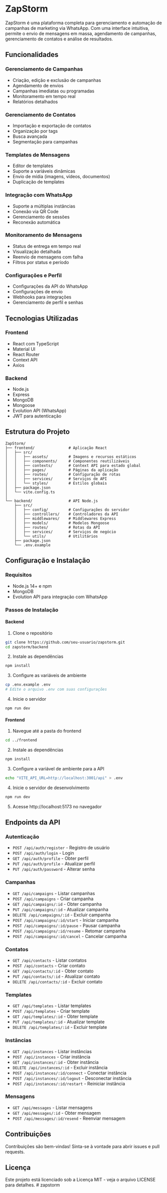 # ZapStorm

ZapStorm é uma plataforma completa para gerenciamento e automação de campanhas de marketing via WhatsApp. Com uma interface intuitiva, permite o envio de mensagens em massa, agendamento de campanhas, gerenciamento de contatos e análise de resultados.

## Funcionalidades

### Gerenciamento de Campanhas
- Criação, edição e exclusão de campanhas
- Agendamento de envios
- Campanhas imediatas ou programadas
- Monitoramento em tempo real
- Relatórios detalhados

### Gerenciamento de Contatos
- Importação e exportação de contatos
- Organização por tags
- Busca avançada
- Segmentação para campanhas

### Templates de Mensagens
- Editor de templates
- Suporte a variáveis dinâmicas
- Envio de mídia (imagens, vídeos, documentos)
- Duplicação de templates

### Integração com WhatsApp
- Suporte a múltiplas instâncias
- Conexão via QR Code
- Gerenciamento de sessões
- Reconexão automática

### Monitoramento de Mensagens
- Status de entrega em tempo real
- Visualização detalhada
- Reenvio de mensagens com falha
- Filtros por status e período

### Configurações e Perfil
- Configurações da API do WhatsApp
- Configurações de envio
- Webhooks para integrações
- Gerenciamento de perfil e senhas

## Tecnologias Utilizadas

### Frontend
- React com TypeScript
- Material UI
- React Router
- Context API
- Axios

### Backend
- Node.js
- Express
- MongoDB
- Mongoose
- Evolution API (WhatsApp)
- JWT para autenticação

## Estrutura do Projeto

```
ZapStorm/
├── frontend/               # Aplicação React
│   ├── src/
│   │   ├── assets/         # Imagens e recursos estáticos
│   │   ├── components/     # Componentes reutilizáveis
│   │   ├── contexts/       # Context API para estado global
│   │   ├── pages/          # Páginas da aplicação
│   │   ├── routes/         # Configuração de rotas
│   │   ├── services/       # Serviços de API
│   │   └── styles/         # Estilos globais
│   ├── package.json
│   └── vite.config.ts
│
└── backend/                # API Node.js
    ├── src/
    │   ├── config/         # Configurações do servidor
    │   ├── controllers/    # Controladores da API
    │   ├── middlewares/    # Middlewares Express
    │   ├── models/         # Modelos Mongoose
    │   ├── routes/         # Rotas da API
    │   ├── services/       # Serviços de negócio
    │   └── utils/          # Utilitários
    ├── package.json
    └── .env.example
```

## Configuração e Instalação

### Requisitos
- Node.js 14+ e npm
- MongoDB
- Evolution API para integração com WhatsApp

### Passos de Instalação

#### Backend
1. Clone o repositório
```bash
git clone https://github.com/seu-usuario/zapstorm.git
cd zapstorm/backend
```

2. Instale as dependências
```bash
npm install
```

3. Configure as variáveis de ambiente
```bash
cp .env.example .env
# Edite o arquivo .env com suas configurações
```

4. Inicie o servidor
```bash
npm run dev
```

#### Frontend
1. Navegue até a pasta do frontend
```bash
cd ../frontend
```

2. Instale as dependências
```bash
npm install
```

3. Configure a variável de ambiente para a API
```bash
echo "VITE_API_URL=http://localhost:3001/api" > .env
```

4. Inicie o servidor de desenvolvimento
```bash
npm run dev
```

5. Acesse http://localhost:5173 no navegador

## Endpoints da API

### Autenticação
- `POST /api/auth/register` - Registro de usuário
- `POST /api/auth/login` - Login
- `GET /api/auth/profile` - Obter perfil
- `PUT /api/auth/profile` - Atualizar perfil
- `PUT /api/auth/password` - Alterar senha

### Campanhas
- `GET /api/campaigns` - Listar campanhas
- `POST /api/campaigns` - Criar campanha
- `GET /api/campaigns/:id` - Obter campanha
- `PUT /api/campaigns/:id` - Atualizar campanha
- `DELETE /api/campaigns/:id` - Excluir campanha
- `POST /api/campaigns/:id/start` - Iniciar campanha
- `POST /api/campaigns/:id/pause` - Pausar campanha
- `POST /api/campaigns/:id/resume` - Retomar campanha
- `POST /api/campaigns/:id/cancel` - Cancelar campanha

### Contatos
- `GET /api/contacts` - Listar contatos
- `POST /api/contacts` - Criar contato
- `GET /api/contacts/:id` - Obter contato
- `PUT /api/contacts/:id` - Atualizar contato
- `DELETE /api/contacts/:id` - Excluir contato

### Templates
- `GET /api/templates` - Listar templates
- `POST /api/templates` - Criar template
- `GET /api/templates/:id` - Obter template
- `PUT /api/templates/:id` - Atualizar template
- `DELETE /api/templates/:id` - Excluir template

### Instâncias
- `GET /api/instances` - Listar instâncias
- `POST /api/instances` - Criar instância
- `GET /api/instances/:id` - Obter instância
- `DELETE /api/instances/:id` - Excluir instância
- `POST /api/instances/:id/connect` - Conectar instância
- `POST /api/instances/:id/logout` - Desconectar instância
- `POST /api/instances/:id/restart` - Reiniciar instância

### Mensagens
- `GET /api/messages` - Listar mensagens
- `GET /api/messages/:id` - Obter mensagem
- `POST /api/messages/:id/resend` - Reenviar mensagem

## Contribuições

Contribuições são bem-vindas! Sinta-se à vontade para abrir issues e pull requests.

## Licença

Este projeto está licenciado sob a Licença MIT - veja o arquivo LICENSE para detalhes. #   z a p s t o r m  
 